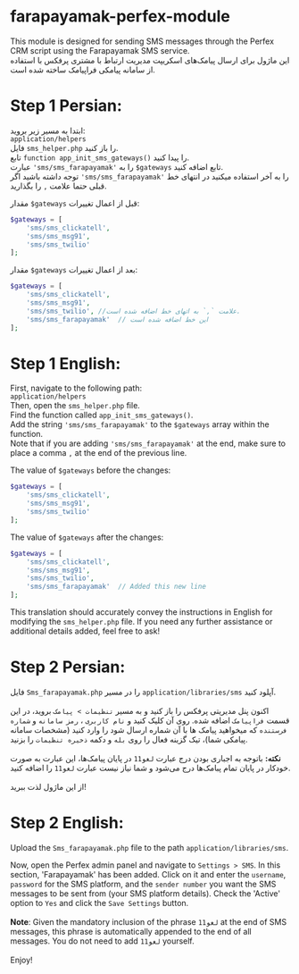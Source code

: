# farapayamak-perfex-module
This module is designed for sending SMS messages through the Perfex CRM script using the Farapayamak SMS service.
<br>
این ماژول برای ارسال پیامک‌های اسکریپت مدیریت ارتباط با مشتری پرفکس با استفاده از سامانه پیامکی فراپیامک ساخته شده است.
# Step 1 Persian:
ابتدا به مسیر زیر بروید:<br>
`application/helpers`<br>
فایل `sms_helper.php` را باز کنید.<br>
تابع `function app_init_sms_gateways()` را پیدا کنید.<br>
عبارت `'sms/sms_farapayamak'` را به `$gateways` تابع اضافه کنید.<br>
توجه داشته باشید اگر `'sms/sms_farapayamak'` را به آخر استفاده میکنید در انتهای خط قبلی حتما علامت `,` را بگذارید.<br>

مقدار `$gateways` قبل از اعمال تغییرات:
```php
$gateways = [
    'sms/sms_clickatell',
    'sms/sms_msg91',
    'sms/sms_twilio'
];
```

مقدار `$gateways` بعد از اعمال تغییرات:
```php
$gateways = [
    'sms/sms_clickatell',
    'sms/sms_msg91',
    'sms/sms_twilio', //علامت `,` به اتهای خط اضافه شده است.
    'sms/sms_farapayamak'  // این خط اضافه شده است
];
```
# Step 1 English:
First, navigate to the following path: <br>
`application/helpers` <br>
Then, open the `sms_helper.php` file. <br>
Find the function called `app_init_sms_gateways()`. <br>
Add the string `'sms/sms_farapayamak'` to the `$gateways` array within the function. <br>
Note that if you are adding `'sms/sms_farapayamak'` at the end, make sure to place a comma `,` at the end of the previous line. <br>

The value of `$gateways` before the changes:
```php
$gateways = [
    'sms/sms_clickatell',
    'sms/sms_msg91',
    'sms/sms_twilio'
];
```

The value of `$gateways` after the changes:
```php
$gateways = [
    'sms/sms_clickatell',
    'sms/sms_msg91',
    'sms/sms_twilio',
    'sms/sms_farapayamak'  // Added this new line
];
```

This translation should accurately convey the instructions in English for modifying the `sms_helper.php` file. If you need any further assistance or additional details added, feel free to ask!

# Step 2 Persian:
فایل `Sms_farapayamak.php` را در مسیر `application/libraries/sms` آپلود کنید. <br><br>
اکنون پنل مدیریتی پرفکس را باز کنید و به مسیر `تنظیمات > پیامک` بروید، در این قسمت `فراپیامک` اضافه شده. روی آن کلیک کنید و `نام کاربری` ، `رمز سامانه` و `شماره فرستنده`  که میخواهید پیامک ها با آن شماره ارسال شود را وارد کنید (مشخصات سامانه پیامکی شما)، تیک گزینه فعال را روی `بله` و دکمه `ذخیره تنظیمات` را بزنید. <br><br>
<b>نکته:</b> باتوجه به اجباری بودن درج عبارت `لغو11` در پایان پیامک‌ها، این عبارت به صورت خودکار در پایان تمام پبامک‌ها درج می‌شود و شما نیاز نیست عبارت `لغو11` را اضافه کنید. <br><br>
از این ماژول لذت ببرید!

# Step 2 English:
Upload the `Sms_farapayamak.php` file to the path `application/libraries/sms`.

Now, open the Perfex admin panel and navigate to `Settings > SMS`. In this section, 'Farapayamak' has been added. Click on it and enter the `username`, `password` for the SMS platform, and the `sender number` you want the SMS messages to be sent from (your SMS platform details). Check the 'Active' option to `Yes` and click the `Save Settings` button.
<br><br>
<b>Note</b>: Given the mandatory inclusion of the phrase `لغو11` at the end of SMS messages, this phrase is automatically appended to the end of all messages. You do not need to add `لغو11` yourself.<br><br>
Enjoy!
